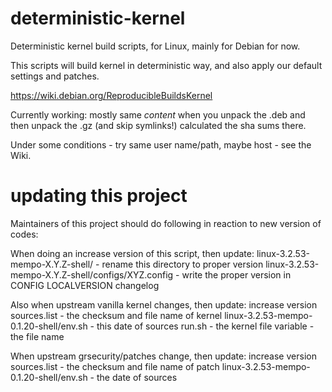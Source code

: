 deterministic-kernel
====================

Deterministic kernel build scripts, for Linux, mainly for Debian for now.

This scripts will build kernel in deterministic way, and also apply our default 
settings and patches.

https://wiki.debian.org/ReproducibleBuildsKernel

Currently working:
mostly same *content* when you unpack the .deb and then unpack the .gz (and skip symlinks!) 
calculated the sha sums there.

Under some conditions - try same user name/path, maybe host - see the Wiki.



updating this project
====================

Maintainers of this project should do following in reaction to new version of codes:

When doing an increase version of this script, then update:
linux-3.2.53-mempo-X.Y.Z-shell/ - rename this directory to proper version
linux-3.2.53-mempo-X.Y.Z-shell/configs/XYZ.config - write the proper version in CONFIG LOCALVERSION
changelog

Also when upstream vanilla kernel changes, then update:
increase version
sources.list - the checksum and file name of kernel
linux-3.2.53-mempo-0.1.20-shell/env.sh - this date of sources
run.sh - the kernel file variable - the file name

When upstream grsecurity/patches change, then update:
increase version
sources.list - the checksum and file name of patch
linux-3.2.53-mempo-0.1.20-shell/env.sh - the date of sources

